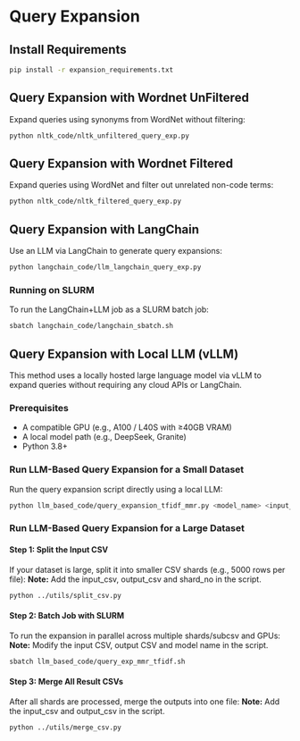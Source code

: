 # Query Expansion
## Install Requirements

```bash
pip install -r expansion_requirements.txt
```

## Query Expansion with Wordnet UnFiltered
Expand queries using synonyms from WordNet without filtering:
```bash
python nltk_code/nltk_unfiltered_query_exp.py
```

## Query Expansion with Wordnet Filtered
Expand queries using WordNet and filter out unrelated non-code terms:
```bash
python nltk_code/nltk_filtered_query_exp.py
```

## Query Expansion with LangChain
Use an LLM via LangChain to generate query expansions:
```bash
python langchain_code/llm_langchain_query_exp.py
```
### Running on SLURM
To run the LangChain+LLM job as a SLURM batch job:
```bash
sbatch langchain_code/langchain_sbatch.sh
```

## Query Expansion with Local LLM (vLLM)
This method uses a locally hosted large language model via vLLM to expand queries without requiring any cloud APIs or LangChain.

### Prerequisites
- A compatible GPU (e.g., A100 / L40S with ≥40GB VRAM)
- A local model path (e.g., DeepSeek, Granite)
- Python 3.8+

### Run LLM-Based Query Expansion for a Small Dataset
Run the query expansion script directly using a local LLM:

```bash
python llm_based_code/query_expansion_tfidf_mmr.py <model_name> <input_csv> <tfidf_ranked_output_csv> <mmr_ranked_output_csv>
```

### Run LLM-Based Query Expansion for a Large Dataset
#### Step 1: Split the Input CSV
If your dataset is large, split it into smaller CSV shards (e.g., 5000 rows per file):
**Note:** Add the input_csv, output_csv and shard_no in the script.

```bash
python ../utils/split_csv.py 
```

#### Step 2: Batch Job with SLURM 
To run the expansion in parallel across multiple shards/subcsv and GPUs:
**Note:** Modify the input CSV, output CSV and model name in the script.

```bash
sbatch llm_based_code/query_exp_mmr_tfidf.sh 
```

#### Step 3: Merge All Result CSVs
After all shards are processed, merge the outputs into one file: 
**Note:** Add the input_csv and output_csv in the script.

```bash
python ../utils/merge_csv.py
```
